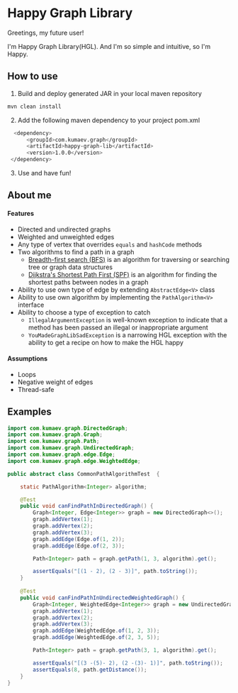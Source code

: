 # Happy Graph Library

Greetings, my future user!

I'm Happy Graph Library(HGL). And I'm so simple and intuitive, so I'm Happy.


## How to use

1. Build and deploy generated JAR in your local maven repository

```bash
mvn clean install
```
2. Add the following maven dependency to your project pom.xml

```bash
  <dependency>
      <groupId>com.kumaev.graph</groupId>
      <artifactId>happy-graph-lib</artifactId>
      <version>1.0.0</version>
 </dependency>
```
3. Use and have fun!

## About me
#### Features
- Directed and undirected graphs
- Weighted and unweighted edges
- Any type of vertex that overrides `equals` and `hashCode` methods
- Two algorithms to find a path in a graph 
  * [Breadth-first search (BFS)](https://en.wikipedia.org/wiki/Breadth-first_search) is an algorithm for traversing or searching tree or graph data structures
  * [Dijkstra's Shortest Path First (SPF)](https://en.wikipedia.org/wiki/Dijkstra%27s_algorithm) is an algorithm for finding the shortest paths between nodes in a graph
- Ability to use own type of edge by extending `AbstractEdge<V>` class
- Ability to use own algorithm by implementing the `PathAlgorithm<V>` interface
- Ability to choose a type of exception to catch
  * `IllegalArgumentException` is well-known exception to indicate that a method has been passed an illegal or inappropriate argument 
  * `YouMadeGraphLibSadException` is a narrowing HGL exception with the ability to get a recipe on how to make the HGL happy

#### Assumptions
- Loops
- Negative weight of edges
- Thread-safe

## Examples
```java
import com.kumaev.graph.DirectedGraph;
import com.kumaev.graph.Graph;
import com.kumaev.graph.Path;
import com.kumaev.graph.UndirectedGraph;
import com.kumaev.graph.edge.Edge;
import com.kumaev.graph.edge.WeightedEdge;

public abstract class CommonPathAlgorithmTest  {

    static PathAlgorithm<Integer> algorithm;

    @Test
    public void canFindPathInDirectedGraph() {
        Graph<Integer, Edge<Integer>> graph = new DirectedGraph<>();
        graph.addVertex(1);
        graph.addVertex(2);
        graph.addVertex(3);
        graph.addEdge(Edge.of(1, 2));
        graph.addEdge(Edge.of(2, 3));

        Path<Integer> path = graph.getPath(1, 3, algorithm).get();

        assertEquals("[(1 - 2), (2 - 3)]", path.toString());
    }
    
    @Test
    public void canFindPathInUndirectedWeightedGraph() {
        Graph<Integer, WeightedEdge<Integer>> graph = new UndirectedGraph<>();
        graph.addVertex(1);
        graph.addVertex(2);
        graph.addVertex(3);
        graph.addEdge(WeightedEdge.of(1, 2, 3));
        graph.addEdge(WeightedEdge.of(2, 3, 5));

        Path<Integer> path = graph.getPath(3, 1, algorithm).get();

        assertEquals("[(3 -(5)- 2), (2 -(3)- 1)]", path.toString());
        assertEquals(8, path.getDistance());
    }
}
```

